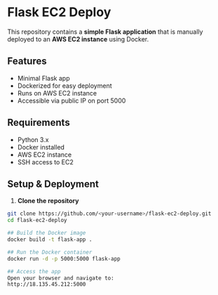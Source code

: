 # Flask EC2 Deploy

This repository contains a **simple Flask application** that is manually deployed to an **AWS EC2 instance** using Docker.

## Features

- Minimal Flask app
- Dockerized for easy deployment
- Runs on AWS EC2 instance
- Accessible via public IP on port 5000


## Requirements

- Python 3.x
- Docker installed
- AWS EC2 instance
- SSH access to EC2


## Setup & Deployment

1. **Clone the repository**
```bash
git clone https://github.com/<your-username>/flask-ec2-deploy.git
cd flask-ec2-deploy

## Build the Docker image
docker build -t flask-app .

## Run the Docker container
docker run -d -p 5000:5000 flask-app

## Access the app
Open your browser and navigate to:
http://18.135.45.212:5000
